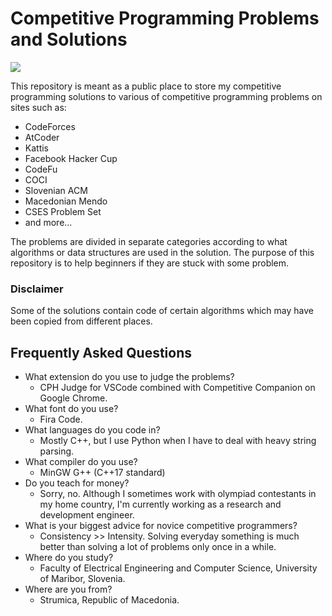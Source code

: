 # Competitive Programming Problems and Solutions

![](https://img.shields.io/static/v1?label=Solutions&message=1070&color=brightgreen)

This repository is meant as a public place to store my competitive programming solutions to various of competitive programming problems on sites such as:
 - CodeForces
 - AtCoder
 - Kattis
 - Facebook Hacker Cup
 - CodeFu
 - COCI
 - Slovenian ACM
 - Macedonian Mendo
 - CSES Problem Set
 - and more...

The problems are divided in separate categories according to what algorithms or data structures are used in the solution. The purpose of this repository is to help beginners if they are stuck with some problem.

### Disclaimer

Some of the solutions contain code of certain algorithms which may have been copied from different places.

## Frequently Asked Questions

 - What extension do you use to judge the problems?
    - CPH Judge for VSCode combined with Competitive Companion on Google Chrome.
 - What font do you use?
    - Fira Code.
 - What languages do you code in?
    - Mostly C++, but I use Python when I have to deal with heavy string parsing.
 - What compiler do you use?
    - MinGW G++ (C++17 standard)
 - Do you teach for money?
    - Sorry, no. Although I sometimes work with olympiad contestants in my home country, I'm currently working as a research and development engineer.
 - What is your biggest advice for novice competitive programmers?
    - Consistency >> Intensity. Solving everyday something is much better than solving a lot of problems only once in a while.
 - Where do you study?
    - Faculty of Electrical Engineering and Computer Science, University of Maribor, Slovenia.
 - Where are you from?
    - Strumica, Republic of Macedonia.
